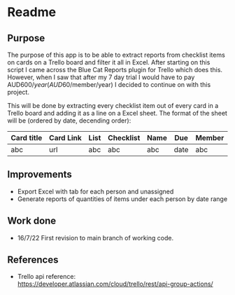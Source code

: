 # Readme

## Purpose
The purpose of this app is to be able to extract reports from checklist items on cards on a Trello board and filter it all in Excel. After starting on this script I came across the Blue Cat Reports plugin for Trello which does this. However, when I saw that after my 7 day trial I would have to pay AUD$600/year (AUD$60/member/year) I decided to continue on with this project. 

This will be done by extracting every checklist item out of every card in a Trello board and adding it as a line on a Excel sheet. The format of the sheet will be (ordered by date, decending order):

| Card title  | Card Link | List | Checklist | Name | Due | Member |
| ----------- | ----------- | ----------- | ----------- | ----------- | ----------- | ----------- |
| abc | url | abc | abc | abc| date | abc |

## Improvements
* Export Excel with tab for each person and unassigned
* Generate reports of quantities of items under each person by date range

## Work done
* 16/7/22 First revision to main branch of working code.

## References
* Trello api reference: https://developer.atlassian.com/cloud/trello/rest/api-group-actions/